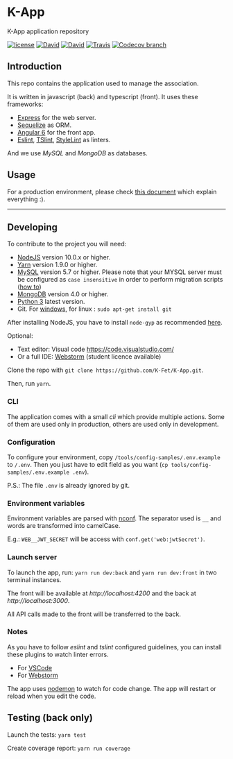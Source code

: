# K-App
K-App application repository

[![license](https://img.shields.io/github/license/K-Fet/K-App.svg)](./LICENSE.md)
[![David](https://img.shields.io/david/K-Fet/K-App.svg)](https://david-dm.org/K-Fet/K-App)
[![David](https://img.shields.io/david/dev/K-Fet/K-App.svg)](https://david-dm.org/K-Fet/K-App)
[![Travis](https://img.shields.io/travis/K-Fet/K-App.svg)](https://travis-ci.org/K-Fet/K-App)
[![Codecov branch](https://img.shields.io/codecov/c/github/K-Fet/K-App.svg)](https://codecov.io/gh/K-Fet/K-App/)


## Introduction

This repo contains the application used to manage the association.

It is written in javascript (back) and typescript (front).
It uses these frameworks:
- [Express](https://expressjs.com) for the web server.
- [Sequelize](http://sequelizejs.com) as ORM.
- [Angular 6](https://angular.io/) for the front app.
- [Eslint](https://eslint.org/), [TSlint](https://palantir.github.io/tslint/), [StyleLint](https://stylelint.io/) as linters.

And we use *MySQL* and *MongoDB* as databases.

## Usage

For a production environment, please check [this document](./docs/Deployment.md) 
which explain everything :).


---

## Developing

To contribute to the project you will need:
- [NodeJS](https://nodejs.org/en/) version 10.0.x or higher.
- [Yarn](https://yarnpkg.com) version 1.9.0 or higher.
- [MySQL](https://dev.mysql.com/downloads/mysql) version 5.7 or higher. Please note that your MYSQL server must be configured as `case insensitive` in order to perform migration scripts ([how to](https://dba.stackexchange.com/a/69330))
- [MongoDB](https://www.mongodb.com/download-center/community) version 4.0 or higher.
- [Python 3](https://www.python.org/download/releases/3.0/) latest version.
- Git. For [windows](https://git-scm.com/downloads), for linux : `sudo apt-get install git`

After installing NodeJS,
you have to install `node-gyp` as recommended 
[here](https://www.npmjs.com/package/node-gyp#installation).

Optional:
- Text editor: Visual code https://code.visualstudio.com/
- Or a full IDE: [Webstorm](https://www.jetbrains.com/webstorm/)
    (student licence available) 

Clone the repo with `git clone https://github.com/K-Fet/K-App.git`.

Then, run `yarn`.

### CLI

The application comes with a small _cli_ which provide multiple actions. 
Some of them are used only in production, others are used only in development.

### Configuration

To configure your environment, copy `/tools/config-samples/.env.example` to `/.env`.
Then you just have to edit field as you want (`cp tools/config-samples/.env.example .env`).

P.S.: The file `.env` is already ignored by git.


### Environment variables

Environment variables are parsed with [nconf](https://github.com/indexzero/nconf/).
The separator used is `__` and words are transformed into camelCase.

E.g.: `WEB__JWT_SECRET` will be access with `conf.get('web:jwtSecret')`.


### Launch server

To launch the app, run: `yarn run dev:back` and `yarn run dev:front` in two terminal instances.

The front will be available at _http://localhost:4200_ and the back at _http://localhost:3000_.

All API calls made to the front will be transferred to the back.

### Notes

As you have to follow *eslint* and *tslint* configured guidelines, 
you can install these plugins to watch linter errors.

* For [VSCode](https://marketplace.visualstudio.com/items?itemName=dbaeumer.vscode-eslint)
* For [Webstorm](http://plugins.jetbrains.com/plugin/7494)


The app uses [nodemon](https://nodemon.io/) to watch for code change.
The app will restart or reload when you edit the code.

## Testing (back only)

Launch the tests: `yarn test`

Create coverage report: `yarn run coverage`
